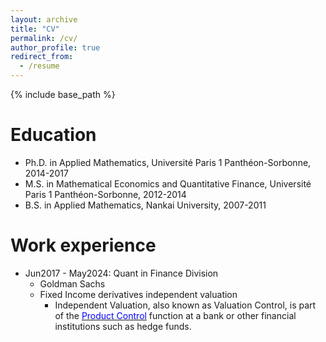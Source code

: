 ```yaml
---
layout: archive
title: "CV"
permalink: /cv/
author_profile: true
redirect_from:
  - /resume
---
```


{% include base_path %}

Education
======
* Ph.D. in Applied Mathematics, Université Paris 1 Panthéon-Sorbonne, 2014-2017
* M.S. in Mathematical Economics and Quantitative Finance, Université Paris 1 Panthéon-Sorbonne, 2012-2014
* B.S. in Applied Mathematics, Nankai University, 2007-2011

Work experience
======
* Jun2017 - May2024: Quant in Finance Division
  * Goldman Sachs
  * Fixed Income derivatives independent valuation
    - Independent Valuation, also known as Valuation Control, is part of the [<span style="color:blue">Product Control</span>](https://en.wikipedia.org/wiki/Product_control) function at a bank or other financial institutions such as hedge funds.

  
